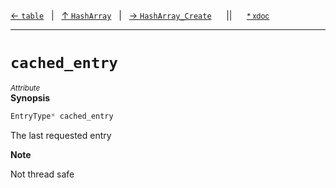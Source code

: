 [&#8592; `table`](HTL_hasharray.t.h--hasharray--table.md)&nbsp;&nbsp;&nbsp;|&nbsp;&nbsp;&nbsp;[&#8593; `HashArray`](HTL_hasharray.t.h--hasharray.md)&nbsp;&nbsp;&nbsp;|&nbsp;&nbsp;&nbsp;[&#8594; `HashArray_Create`](HTL_hasharray.t.h--hasharray--hasharray_create.md)&nbsp;&nbsp;&nbsp;&nbsp;&nbsp;&nbsp;||&nbsp;&nbsp;&nbsp;&nbsp;&nbsp;&nbsp;<small>[\* xdoc](../xdoc/HTL_hasharray.t.h.xmd#L53)</small>
***

# `cached_entry`
<small>*Attribute*</small>  
**Synopsis**

```cpp
EntryType* cached_entry
```


The last requested entry

**Note**  

Not thread safe


